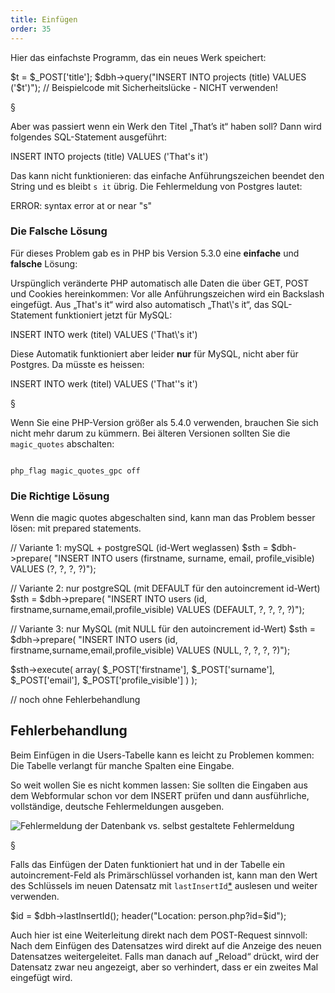 ```yaml
---
title: Einfügen
order: 35
---
```


Hier das einfachste Programm, das ein neues Werk speichert:

<php caption="Einfügen von Daten in die Datenbank - mit Sicherheitsproblem!">
$t = $_POST['title'];
$dbh->query("INSERT INTO projects (title) VALUES ('$t')");
// Beispielcode mit Sicherheitslücke - NICHT verwenden!
</php>

§

Aber was passiert wenn ein Werk den Titel
„That’s it“ haben soll? Dann wird folgendes SQL-Statement ausgeführt:

<sql>
INSERT INTO projects (title) VALUES ('That's it')
</sql>

Das kann nicht funktionieren: das einfache Anführungszeichen beendet den String
und es bleibt `s it` übrig. Die Fehlermeldung von Postgres lautet:

<plain>
ERROR:  syntax error at or near "s"
</plain>

### Die Falsche Lösung

Für dieses Problem gab es in PHP bis Version 5.3.0 eine **einfache** und **falsche** Lösung:

Urspünglich veränderte PHP automatisch alle Daten die über GET, POST und
Cookies hereinkommen: Vor alle Anführungszeichen wird ein Backslash eingefügt.
Aus „That's it“ wird also automatisch „That\\'s it“, das SQL-Statement
funktioniert jetzt für MySQL:

<sql>
INSERT INTO werk (titel) VALUES ('That\'s it')
</sql>

Diese Automatik funktioniert aber leider **nur** für MySQL, 
nicht aber für Postgres. Da müsste es heissen:

<sql>
INSERT INTO werk (titel) VALUES ('That''s it')
</sql>


§

Wenn Sie eine PHP-Version größer als 5.4.0 verwenden, brauchen
Sie sich nicht mehr darum zu kümmern. Bei älteren Versionen 
sollten Sie die `magic_quotes` abschalten:

<code caption="In der Apache Konfiguration: magic quotes abschalten">
php_flag magic_quotes_gpc off
</code>


### Die Richtige Lösung

Wenn die magic quotes abgeschalten sind, kann man das Problem besser lösen: mit prepared statements. 

<php caption="Einfügen von Daten in die Datenbank mit prepared statements">

// Variante 1: mySQL + postgreSQL (id-Wert weglassen)
$sth = $dbh->prepare(
  "INSERT INTO users
    (firstname, surname, email, profile_visible)
      VALUES
    (?, ?, ?, ?)");
    
// Variante 2: nur postgreSQL (mit DEFAULT für den autoincrement id-Wert)
$sth = $dbh->prepare(
  "INSERT INTO users
    (id,  firstname,surname,email,profile_visible)
      VALUES
    (DEFAULT, ?, ?, ?, ?)");

// Variante 3: nur MySQL (mit NULL für den autoincrement id-Wert)
$sth = $dbh->prepare(
  "INSERT INTO users
    (id,  firstname,surname,email,profile_visible)
      VALUES
    (NULL, ?, ?, ?, ?)");

$sth->execute(
  array(
    $_POST['firstname'],
    $_POST['surname'],
    $_POST['email'],
    $_POST['profile_visible']
  )
); 

// noch ohne Fehlerbehandlung
</php>

## Fehlerbehandlung

Beim Einfügen in die Users-Tabelle kann es leicht zu Problemen kommen: Die
Tabelle verlangt für manche Spalten eine Eingabe.

So weit wollen Sie es nicht kommen lassen: Sie sollten die Eingaben aus dem
Webformular schon vor dem INSERT prüfen und dann ausführliche, vollständige,
deutsche Fehlermeldungen ausgeben.

![Fehlermeldung der Datenbank vs. selbst gestaltete Fehlermeldung](/images/2fehlermeldungen.png)

§

Falls das Einfügen der Daten funktioniert hat und in der Tabelle ein
autoincrement-Feld als Primärschlüssel vorhanden ist, kann man den Wert des
Schlüssels im neuen Datensatz mit 
`lastInsertId`[*](http://php.net/manual/en/pdo.lastinsertid.php) 
auslesen und weiter verwenden. 

<php caption="Primärschlüssel des neuen Datensatzes auslesen">
$id = $dbh->lastInsertId();
header("Location: person.php?id=$id");
</php>

Auch hier ist eine Weiterleitung direkt nach dem POST-Request sinnvoll: Nach dem
Einfügen des Datensatzes wird direkt auf die Anzeige des neuen Datensatzes
weitergeleitet. Falls man danach auf „Reload“ drückt, wird der Datensatz zwar neu
angezeigt, aber so verhindert, dass er ein zweites Mal eingefügt wird.

